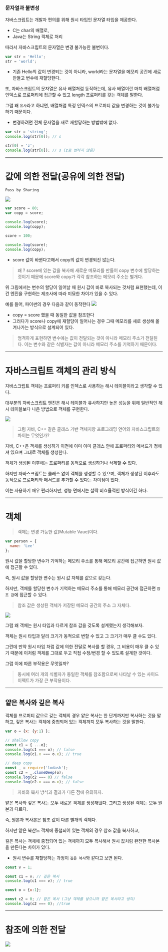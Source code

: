 ### 문자열과 불변성

자바스크립트는 개발자 편의를 위해 원시 타입인 문자열 타입을 제공한다.
- C는 char의 배열로,
- Java는 String 객체로 처리

따라서 자바스크립트의 문자열은 변경 불가능한 불변이다.

```javascript
var str = 'Hello';
str = 'world';
```

- 기존 Hello의 값이 변경되는 것이 아니라, world라는 문자열을 메모리 공간에 새로 만들고 변수에 재할당한다.

또, 자바스크립트의 문자열은 유사 배열처럼 동작하는데, 유사 배열이란 마치 배열처럼 인덱스로 프로퍼티에 접근할 수 있고 length 프로퍼티를 갖는 객체를 말한다.

그럼 왜 `유사`라고 하냐면, 배열처럼 특정 인덱스의 프로퍼티 값을 변경하는 것이 불가능하기 때문이다.
- 변경하려면 전체 문자열을 새로 재할당하는 방법밖에 없다.

```javascript
var str = 'string';
console.log(str[0]); // s

str[0] = 'z';
console.log(str[0]); // s (z로 변하지 않음)
```

---
  
# 값에 의한 전달(공유에 의한 전달)
`Pass by Sharing`

![](https://velog.velcdn.com/images/alstjr971/post/a9e81bff-6ef5-4375-8da7-4abf1a72eb2e/image.png)

```javascript
var score = 80;
var copy = score;

console.log(score);
console.log(copy);

score = 100;

console.log(score);
console.log(copy);
```

- score 값이 바뀐다고해서 copy의 값이 변경되진 않는다.

> 왜 ?
score에 있는 값을 복사해 새로운 메모리를 만들어 copy 변수에 할당하는 것이기 때문에 score와 copy가 각각 참조하는  메모리 주소는 별개다.

위 그림에서는 변수의 할당이 일어날 때 원시 값이 바로 복사되는 것처럼 표현했는데, 이건 엔진을 구현하는 제조사에 따라 미묘한 차이가 있을 수 있다.

예를 들어, 파이썬의 경우 다음과 같이 동작한다
![](https://velog.velcdn.com/images/alstjr971/post/62d78a7b-15c1-494c-a2ba-51242cc00581/image.png)

- copy = score 했을 때 동일한 값을 참조한다
- 그러다가 score나 copy에 재할당이 일어나는 경우 그때 메모리를 새로 생성해 옮겨나가는 방식으로 설계되어 있다.


> 엄격하게 표현하면 변수에는 값이 전달되는 것이 아니라 메모리 주소가 전달된다.
이는 변수와 같은 식별자는 값이 아니라 메모리 주소를 기억하기 때문이다.

---

# 자바스크립트 객체의 관리 방식

자바스크립트 객체는 프로퍼티 키를 인덱스로 사용하는 해시 테이블이라고 생각할 수 있다.

대부분의 자바스크립트 엔진은 해시 테이블과 유사하지만 높은 성능을 위해 일반적인 해시 테이블보다 나은 방법으로 객체를 구현한다.

![](https://velog.velcdn.com/images/alstjr971/post/316154df-6536-4a31-96bd-428e6c0f0330/image.png)

> 그럼 자바, C++ 같은 클래스 기반 객체지향 프로그래밍 언어와 자바스크립트의 차이는 무엇인가?

자바, C++은 객체를 생성하기 이전에 이미 이미 클래스 안에 프로퍼티와 메서드가 정해져 있으며 그대로 객체를 생성한다.

객체가 생성된 이후에는 프로퍼티를 동적으로 생성하거나 삭제할 수 없다.

하지만 자바스크립트는 클래스 없이 객체를 생성할 수 있으며, 객체가 생성된 이후라도 동적으로 프로퍼티와 메서드를 추가할 수 있다는 차이점이 있다.

이는 사용하기 매우 편리하지만, 성능 면에서는 살짝 비효율적인 방식이긴 하다.

---

# 객체

> 객체는 변경 가능한 값(Mutable Vaue)이다.

```javascript
var person = {
  name: 'Lee'
};
```
원시 값을 할당한 변수가 기억하는 메모리 주소를 통해 메모리 공간에 접근하면 원시 값에 접근할 수 있다.

즉, 원시 값을 할당한 변수는 원시 값 자체를 값으로 갖는다.

하지만, 객체를 할당한 변수가 기억하는 메모리 주소를 통해 메모리 공간에 접근하면 `참조 값`에 접근할 수 있다.

> 참조 값은 생성된 객체가 저장된 메모리 공간의 주소 그 자체다.

![](https://velog.velcdn.com/images/alstjr971/post/6e0d32e8-173d-4fb4-b5d6-5384d837ea2a/image.png)

그럼 왜 객체는 원시 타입과 다르게 참조 값을 갖도록 설계했는지 생각해보자.

객체는 원시 타입과 달리 크기가 동적으로 변할 수 있고 그 크기가 매우 클 수도 있다.

그런데 만약 원시 타입 처럼 값에 의한 전달로 복사를 할 경우, 그 비용이 매우 클 수 있기 때문에 이처럼 객체를 그대로 두고 직접 수정/변경 할 수 있도록 설계한 것이다.

그럼 이에 따른 부작용은 무엇일까?

> 동시에 여러 개의 식별자가 동일한 객체를 참조함으로써 나타날 수 있는 사이드 이펙트가 가장 큰 부작용이다.

---

## 얕은 복사와 깊은 복사

객체를 프로퍼티 값으로 갖는 객체의 경우 얕은 복사는 한 단계까지만 복사하는 것을 말하고, 깊은 복사는 객체에 중첩되어 있는 객체까지 모두 복사하는 것을 말한다.

```javascript
var o = {x: {y:1} };

// shallow copy
const c1 = { ...o};
console.log(c1 === o); // false
console.log(c1.x === o.x); // true

// deep copy
const _ = require('lodash');
const c2 = _.cloneDeep(o);
console.log(c2 === 0) // false
console.log(c2.x === o.x); // false
```

> 자바와 복사 방식과 결과가 다른 점에 유의하자.

얕은 복사와 깊은 복사는 모두 새로운 객체를 생성해낸다.
그리고 생성된 객체는 모두 원본과 다르다.

즉, 원본과 복사본은 참조 값이 다른 별개의 객체다.

하지만 얕은 복산느 객체에 중첩되어 있는 객체의 경우 참조 값을 복사하고,

깊은 복사는 객체에 중첩되어 있는 객체까지 모두 복사해서 원시 값처럼 완전한 복사본을 만든다는 차이가 있다.

- 원시 변수를 재할당하는 과정이 `깊은 복사`와 같다고 보면 된다.

```javascript
const v = 1;

const c1 = v; // 깊은 복사
console.log(c1 === v); // true

const o = {x:1};

const c2 = 0; // 얕은 복사 (그냥 객체를 넣으니까 얕은 복사라고 생각)
console.log(c2 === 0); //true
```

---

# 참조에 의한 전달
![](https://velog.velcdn.com/images/alstjr971/post/b4c6571c-66d2-475c-9293-a4b0516e9cad/image.png)
